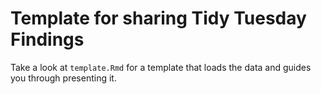 # Template for sharing Tidy Tuesday Findings

Take a look at `template.Rmd` for a template that loads the data and guides you through presenting it. 
